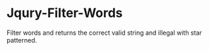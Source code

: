 # Jqury-Filter-Words
Filter words and returns the correct valid string and illegal with star patterned.
